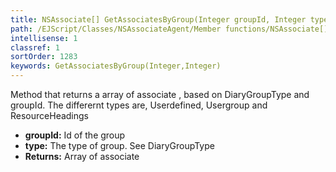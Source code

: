 ```yaml
---
title: NSAssociate[] GetAssociatesByGroup(Integer groupId, Integer type)
path: /EJScript/Classes/NSAssociateAgent/Member functions/NSAssociate[] GetAssociatesByGroup(Integer p_0, Integer p_1)
intellisense: 1
classref: 1
sortOrder: 1283
keywords: GetAssociatesByGroup(Integer,Integer)
---
```



Method that returns a array of associate , based on DiaryGroupType and groupId. The differernt types are, Userdefined, Usergroup and ResourceHeadings



* **groupId:** Id of the group
* **type:** The type of group. See DiaryGroupType
* **Returns:** Array of associate


